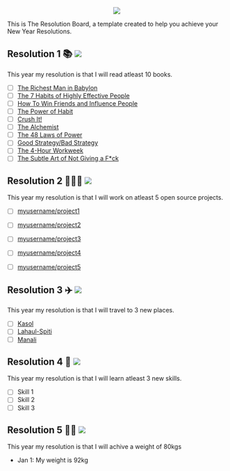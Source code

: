 <div align="center">
  <img src="https://i.imgur.com/thKzPkw.png">
</div>

This is The Resolution Board, a template created to help you achieve your New Year Resolutions.  

## Resolution 1 📚 ![](https://img.shields.io/badge/progress-0%25-red.svg)
This year my resolution is that I will read atleast 10 books.

- [ ] [The Richest Man in Babylon](https://www.amazon.com/Richest-Man-Babylon-George-Clason/dp/0451205367/ref=sr_1_1?ie=UTF8&qid=1546228872&sr=8-1&keywords=the+richest+man+in+babylon)
- [ ] [The 7 Habits of Highly Effective People](https://www.amazon.com/Habits-Highly-Effective-People-Powerful/dp/1451639619/ref=pd_sim_14_22?_encoding=UTF8&pd_rd_i=1451639619&pd_rd_r=ba86460b-0cb0-11e9-add8-73a0b1357621&pd_rd_w=0JOOL&pd_rd_wg=dtwvQ&pf_rd_p=18bb0b78-4200-49b9-ac91-f141d61a1780&pf_rd_r=2GPVC57D1A2X7WANFSK8&psc=1&refRID=2GPVC57D1A2X7WANFSK8)
- [ ] [How To Win Friends and Influence People](https://www.amazon.com/How-Win-Friends-Influence-People/dp/1439167346/ref=pd_sim_14_5?_encoding=UTF8&pd_rd_i=1439167346&pd_rd_r=ddf2e0af-0cb0-11e9-9a1f-612069dec60e&pd_rd_w=KJtTw&pd_rd_wg=fMFts&pf_rd_p=18bb0b78-4200-49b9-ac91-f141d61a1780&pf_rd_r=9E8BX4KGHB71DHHFQPDA&psc=1&refRID=9E8BX4KGHB71DHHFQPDA)
- [ ] [The Power of Habit](https://www.amazon.com/Power-Habit-What-Life-Business/dp/1400069289/ref=pd_sim_14_19?_encoding=UTF8&pd_rd_i=1400069289&pd_rd_r=fcf9d70d-0cb0-11e9-a7c6-2fa816d9f586&pd_rd_w=DtiTJ&pd_rd_wg=s9jv6&pf_rd_p=18bb0b78-4200-49b9-ac91-f141d61a1780&pf_rd_r=N9AJQDZ3XBS0M6QSWTSN&psc=1&refRID=N9AJQDZ3XBS0M6QSWTSN)
- [ ] [Crush It!](https://www.amazon.com/Crush-Time-Cash-Your-Passion/dp/0061914177/ref=pd_sim_14_20?_encoding=UTF8&pd_rd_i=0061914177&pd_rd_r=6b2397c9-0cb1-11e9-9c11-8d51749b796d&pd_rd_w=Z2Nql&pd_rd_wg=KJ6LR&pf_rd_p=18bb0b78-4200-49b9-ac91-f141d61a1780&pf_rd_r=A3EFT3H91R3DXA6CP1NW&psc=1&refRID=A3EFT3H91R3DXA6CP1NW)
- [ ] [The Alchemist](https://www.amazon.com/Alchemist-Paulo-Coelho/dp/0062315005/ref=sr_1_1?s=books&ie=UTF8&qid=1546229361&sr=1-1&keywords=the+alchemist)
- [ ] [The 48 Laws of Power](https://www.amazon.com/48-Laws-Power-Robert-Greene/dp/0140280197/ref=pd_sim_14_31?_encoding=UTF8&pd_rd_i=0140280197&pd_rd_r=dcad4bc2-0cb1-11e9-ba5f-4d00cf6be912&pd_rd_w=rMGn3&pd_rd_wg=SSlxX&pf_rd_p=18bb0b78-4200-49b9-ac91-f141d61a1780&pf_rd_r=7W4YW2TYQ9WXC031VV7X&psc=1&refRID=7W4YW2TYQ9WXC031VV7X)
- [ ] [Good Strategy/Bad Strategy](https://www.amazon.com/Good-Strategy-Bad-difference-matters/dp/1781256179/ref=pd_sim_14_37?_encoding=UTF8&pd_rd_i=1781256179&pd_rd_r=89aa6157-0cb1-11e9-a244-c1f675b879f4&pd_rd_w=goSSp&pd_rd_wg=sa14t&pf_rd_p=18bb0b78-4200-49b9-ac91-f141d61a1780&pf_rd_r=DHZJF1ZVZAXWRG39AB4P&psc=1&refRID=DHZJF1ZVZAXWRG39AB4P)
- [ ] [The 4-Hour Workweek](https://www.amazon.com/4-Hour-Workweek-Escape-Live-Anywhere/dp/0307465357/ref=pd_sim_14_21?_encoding=UTF8&pd_rd_i=0307465357&pd_rd_r=477efd1d-0cb1-11e9-a072-17decbef9670&pd_rd_w=UAB5M&pd_rd_wg=qyGFH&pf_rd_p=18bb0b78-4200-49b9-ac91-f141d61a1780&pf_rd_r=HE5TWA3F7G3ED3PEB88M&psc=1&refRID=HE5TWA3F7G3ED3PEB88M)
- [ ] [The Subtle Art of Not Giving a F*ck](https://www.amazon.com/Subtle-Art-Not-Giving-Counterintuitive/dp/0062457713/ref=pd_sim_14_15?_encoding=UTF8&pd_rd_i=0062457713&pd_rd_r=1b9142a6-0cb1-11e9-bb5a-dff16524fffe&pd_rd_w=6xIqD&pd_rd_wg=oUDx1&pf_rd_p=18bb0b78-4200-49b9-ac91-f141d61a1780&pf_rd_r=5HF9GRZZHF8393N81XGX&psc=1&refRID=5HF9GRZZHF8393N81XGX)

## Resolution 2 👨🏻‍💻 ![](https://img.shields.io/badge/progress-0%25-red.svg)

This year my resolution is that I will work on atleast 5 open source projects.

- [ ] [myusername/project1](#)
- [ ] [myusername/project2](#)
- [ ] [myusername/project3](#)
- [ ] [myusername/project4](#)
- [ ] [myusername/project5](#)


## Resolution 3 ✈️ ![](https://img.shields.io/badge/progress-0%25-red.svg)
This year my resolution is that I will travel to 3 new places.

- [ ] [Kasol](https://www.google.com/search?q=Kasol)
- [ ] [Lahaul-Spiti](https://www.google.com/search?q=Lahaul-Spiti)
- [ ] [Manali](https://www.google.com/search?q=Manali)

## Resolution 4 🤝 ![](https://img.shields.io/badge/progress-0%25-red.svg)
This year my resolution is that I will learn atleast 3 new skills.

- [ ] Skill 1
- [ ] Skill 2
- [ ] Skill 3

## Resolution 5 💪🏼 ![](https://img.shields.io/badge/completed-0%25-red.svg)
This year my resolution is that I will achive a weight of 80kgs

* Jan 1: My weight is 92kg

